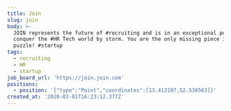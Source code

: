 ```yaml
---
title: Join
slug: join
body: >-
  JOIN represents the future of #recruiting and is in an exceptional position to
  conquer the #HR Tech world by storm. You are the only missing piece in the
  puzzle! #startup
tags:
  - recruiting
  - HR
  - startup
job_board_url: 'https://join.join.com'
positions:
  - position: '{"type":"Point","coordinates":[13.413107,52.538563]}'
created_at: '2020-03-01T16:23:12.377Z'
---
```



